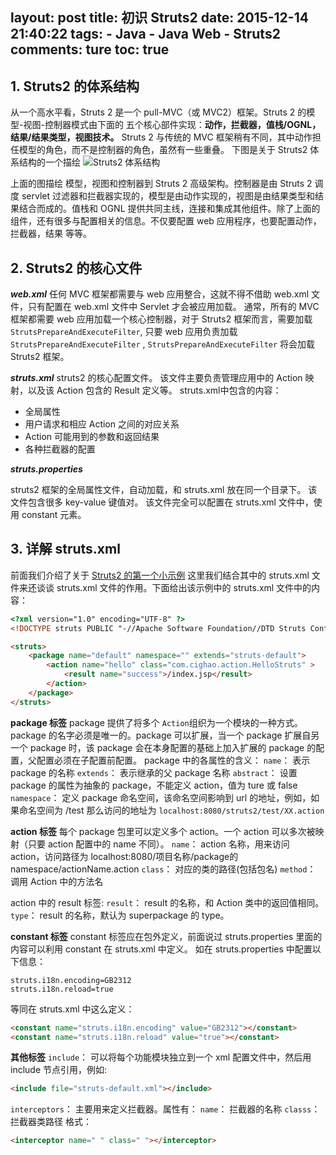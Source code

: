 layout: post
title: 初识 Struts2
date: 2015-12-14 21:40:22
tags: 
	- Java
	- Java Web
	- Struts2
comments: ture
toc: true
---
## 1. Struts2 的体系结构

从一个高水平看，Struts 2 是一个 pull-MVC（或 MVC2）框架。Struts 2 的模型-视图-控制器模式由下面的
五个核心部件实现：**动作，拦截器，值栈/OGNL，结果/结果类型，视图技术。**
Struts 2 与传统的 MVC 框架稍有不同，其中动作担任模型的角色，而不是控制器的角色，虽然有一些重叠。
下图是关于 Struts2 体系结构的一个描绘
![Struts2 体系结构](/img/articles/struts.jpg)

<!--more-->

上面的图描绘 模型，视图和控制器到 Struts 2 高级架构。控制器是由 Struts 2 调度 servlet 过滤器和拦截器实现的，模型是由动作实现的，视图是由结果类型和结果结合而成的。值栈和 OGNL 提供共同主线，连接和集成其他组件。除了上面的组件，还有很多与配置相关的信息。不仅要配置 web 应用程序，也要配置动作，拦截器，结果 等等。

## 2. Struts2 的核心文件 ##

***web.xml***
任何 MVC 框架都需要与 web 应用整合，这就不得不借助 web.xml 文件，只有配置在 web.xml 文件中 Servlet 才会被应用加载。
通常，所有的 MVC 框架都需要 web 应用加载一个核心控制器，对于 Struts2 框架而言，需要加载 <code>StrutsPrepareAndExecuteFilter</code>, 只要 web 应用负责加载 <code>StrutsPrepareAndExecuteFilter</code> , <code>StrutsPrepareAndExecuteFilter</code> 将会加载 Struts2 框架。 

***struts.xml***
struts2 的核心配置文件。
该文件主要负责管理应用中的 Action 映射，以及该 Action 包含的 Result 定义等。
struts.xml中包含的内容：
- 全局属性
- 用户请求和相应 Action 之间的对应关系
- Action 可能用到的参数和返回结果
- 各种拦截器的配置

***struts.properties***

struts2 框架的全局属性文件，自动加载，和 struts.xml 放在同一个目录下。
该文件包含很多 key-value 键值对。
该文件完全可以配置在 struts.xml 文件中，使用 constant 元素。

## 3. 详解 struts.xml ##
前面我们介绍了关于 [Struts2 的第一个小示例](../../../../2015/12/14/first-project-of-struts2/) 这里我们结合其中的 struts.xml 文件来还谈谈 struts.xml 文件的作用。下面给出该示例中的 struts.xml 文件中的内容：
``` html
<?xml version="1.0" encoding="UTF-8" ?>
<!DOCTYPE struts PUBLIC "-//Apache Software Foundation//DTD Struts Configuration 2.1//EN" "http://struts.apache.org/dtds/struts-2.1.dtd">

<struts>
	<package name="default" namespace="" extends="struts-default">
		<action name="hello" class="com.cighao.action.HelloStruts" >
			<result name="success">/index.jsp</result>
		</action>
	</package>
</struts>

```
**package 标签**
package 提供了将多个 ```Action```组织为一个模块的一种方式。package 的名字必须是唯一的。package 可以扩展，当一个 package 扩展自另一个 package 时，该 package 会在本身配置的基础上加入扩展的 package 的配置，父配置必须在子配置前配置。
package 中的各属性的含义：
 ```name```： 表示 package 的名称
```extends```： 表示继承的父 package 名称
```abstract```： 设置 package 的属性为抽象的 package，不能定义 action，值为 ture 或 false
```namespace```： 定义 package 命名空间，该命名空间影响到 url 的地址，例如，如果命名空间为 /test 那么访问的地址为 <code>localhost:8080/struts2/test/XX.action</code>

**action 标签**
每个 package 包里可以定义多个 action。一个 action 可以多次被映射（只要 action 配置中的 name 不同）。
```name```： action 名称，用来访问 action，访问路径为 localhost:8080/项目名称/package的namespace/actionName.action
```class```： 对应的类的路径(包括包名)
```method```： 调用 Action 中的方法名

action 中的 result 标签:
```result```： result 的名称，和 Action 类中的返回值相同。
```type```： result 的名称，默认为 superpackage 的 type。

**constant 标签**
constant 标签应在包外定义，前面说过 struts.properties 里面的内容可以利用 constant 在 struts.xml 中定义。
如在 struts.properties 中配置以下信息：
```  
struts.i18n.encoding=GB2312
struts.i18n.reload=true
```  
等同在 struts.xml 中这么定义：   
```html
<constant name="struts.i18n.encoding" value="GB2312"></constant>
<constant name="struts.i18n.reload" value="true"></constant>
```   

**其他标签**
```include```： 可以将每个功能模块独立到一个 xml 配置文件中，然后用 include 节点引用，例如:
``` html
<include file="struts-default.xml"></include>
```    

```interceptors```： 主要用来定义拦截器。属性有：
```name```： 拦截器的名称
```classs```： 拦截器类路径
格式：
```html
<interceptor name=" " class=" "></interceptor>
``` 
